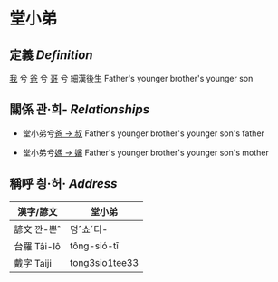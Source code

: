 # 堂小弟
## 定義 _Definition_
[我](member1.md) 兮 [爸](member2.md) 兮 [哥](member11.md) 兮 細漢後生 Father's younger brother's younger son

## 關係 관·희- _Relationships_

- 堂小弟兮[爸 → 叔](member11.md) Father's younger brother's younger son's father

- 堂小弟兮[媽 → 嬸](member34.md) Father's younger brother's younger son's mother



## 稱呼 칑·허· _Address_

漢字/諺文 | 堂小弟
--- | ---
諺文 깐-뿐ˆ | 덩ˆ쇼ˊ디-
台羅 Tâi-lô | tông-sió-tī
戴字 Taiji | tong3sio1tee33


